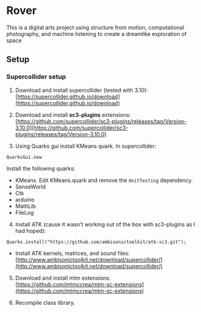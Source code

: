 # Rover
This is a digital arts project using structure from motion, computational photography, and machine listening to create a dreamlike exploration of space
## Setup

### Supercollider setup

1. Download and install supercollider (tested with 3.10):
[https://supercollider.github.io/download](https://supercollider.github.io/download) 

2. Download and install **sc3-plugins** extensions: 
[https://github.com/supercollider/sc3-plugins/releases/tag/Version-3.10.0](https://github.com/supercollider/sc3-plugins/releases/tag/Version-3.10.0)

3. Using Quarks gui install KMeans quark. In supercollider: 
```
QuarksGui.new
```

Install the following quarks: 
- KMeans. Edit KMeans.quark and remove the `UnitTesting` dependency.
- SenseWorld
- Ctk
- arduino
- MathLib
- FileLog

4. Install ATK (cause it wasn't working out of the box with sc3-plugins as I had hoped):
```
Quarks.install("https://github.com/ambisonictoolkit/atk-sc3.git");
```
  - Install ATK kernels, matrices, and sound files: [http://www.ambisonictoolkit.net/download/supercollider/](http://www.ambisonictoolkit.net/download/supercollider/)
  
5. Download and install mtm extensions: 
[https://github.com/mtmccrea/mtm-sc-extensions](https://github.com/mtmccrea/mtm-sc-extensions)

6. Recompile class library. 

